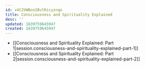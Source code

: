 ```yaml
---
id: v4C2VWBon2BvlRicyznqo
title: Consciousness and Spirituality Explained
desc: ''
updated: 1639759645947
created: 1639759645947
---
```


- [[Consciousness and Spirituality Explained:  Part 1|session.consciousness-and-spirituality-explained-part-1]]
- [[Consciousness and Spirituality Explained:  Part 2|session.consciousness-and-spirituality-explained-part-2]]
